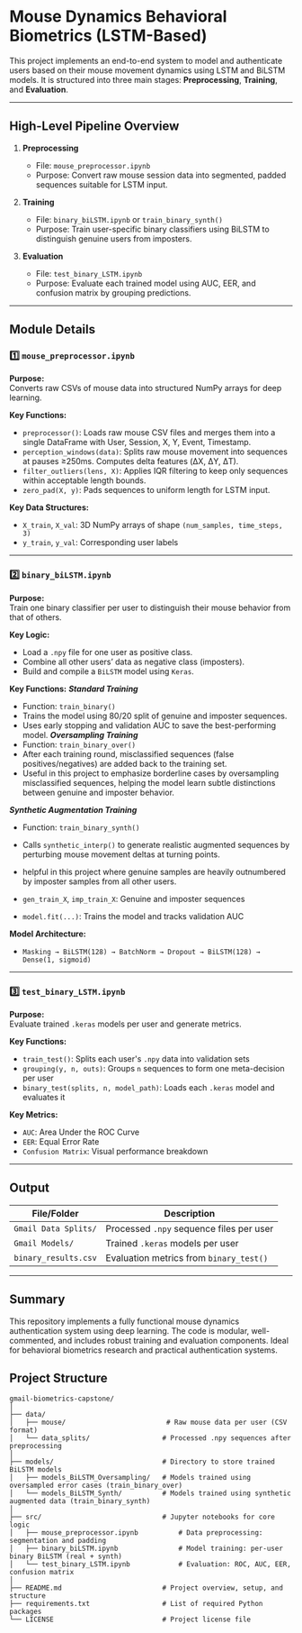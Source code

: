 
# Mouse Dynamics Behavioral Biometrics (LSTM-Based)

This project implements an end-to-end system to model and authenticate users based on their mouse movement dynamics using LSTM and BiLSTM models. It is structured into three main stages: **Preprocessing**, **Training**, and **Evaluation**.

---

##  High-Level Pipeline Overview

1. **Preprocessing**
   - File: `mouse_preprocessor.ipynb`
   - Purpose: Convert raw mouse session data into segmented, padded sequences suitable for LSTM input.

2. **Training**
   - File: `binary_biLSTM.ipynb` or `train_binary_synth()`
   - Purpose: Train user-specific binary classifiers using BiLSTM to distinguish genuine users from imposters.

3. **Evaluation**
   - File: `test_binary_LSTM.ipynb`
   - Purpose: Evaluate each trained model using AUC, EER, and confusion matrix by grouping predictions.

---

##  Module Details

### 1️⃣ `mouse_preprocessor.ipynb`

**Purpose:**  
Converts raw CSVs of mouse data into structured NumPy arrays for deep learning.

**Key Functions:**
- `preprocessor()`: Loads raw mouse CSV files and merges them into a single DataFrame with User, Session, X, Y, Event, Timestamp.
- `perception_windows(data)`: Splits raw mouse movement into sequences at pauses ≥250ms. Computes delta features (ΔX, ΔY, ΔT).
- `filter_outliers(lens, X)`: Applies IQR filtering to keep only sequences within acceptable length bounds.
- `zero_pad(X, y)`: Pads sequences to uniform length for LSTM input.

**Key Data Structures:**
- `X_train`, `X_val`: 3D NumPy arrays of shape `(num_samples, time_steps, 3)`
- `y_train`, `y_val`: Corresponding user labels

---

### 2️⃣ `binary_biLSTM.ipynb`

**Purpose:**  
Train one binary classifier per user to distinguish their mouse behavior from that of others.

**Key Logic:**
- Load a `.npy` file for one user as positive class.
- Combine all other users’ data as negative class (imposters).
- Build and compile a `BiLSTM` model using `Keras`.

**Key Functions:**
***Standard Training***
- Function: `train_binary()`
- Trains the model using 80/20 split of genuine and imposter sequences.
- Uses early stopping and validation AUC to save the best-performing model.
***Oversampling Training***
- Function: `train_binary_over()`
- After each training round, misclassified sequences (false positives/negatives) are added back to the training set.
- Useful in this project to emphasize borderline cases by oversampling misclassified sequences, helping the model learn subtle distinctions between genuine and imposter behavior.

***Synthetic Augmentation Training***
- Function: `train_binary_synth()`
- Calls `synthetic_interp()` to generate realistic augmented sequences by perturbing mouse movement deltas at turning points.
-  helpful in this project where genuine samples are heavily outnumbered by imposter samples from all other users.

- `gen_train_X`, `imp_train_X`: Genuine and imposter sequences
- `model.fit(...)`: Trains the model and tracks validation AUC


**Model Architecture:**
- `Masking → BiLSTM(128) → BatchNorm → Dropout → BiLSTM(128) → Dense(1, sigmoid)`

---

### 3️⃣ `test_binary_LSTM.ipynb`

**Purpose:**  
Evaluate trained `.keras` models per user and generate metrics.

**Key Functions:**
- `train_test()`: Splits each user's `.npy` data into validation sets
- `grouping(y, n, outs)`: Groups `n` sequences to form one meta-decision per user
- `binary_test(splits, n, model_path)`: Loads each `.keras` model and evaluates it

**Key Metrics:**
- `AUC`: Area Under the ROC Curve
- `EER`: Equal Error Rate
- `Confusion Matrix`: Visual performance breakdown

---

##  Output

| File/Folder                    | Description                                  |
|-------------------------------|----------------------------------------------|
| `Gmail Data Splits/`          | Processed `.npy` sequence files per user     |
| `Gmail Models/`               | Trained `.keras` models per user             |
| `binary_results.csv`          | Evaluation metrics from `binary_test()`      |

---

##  Summary

This repository implements a fully functional mouse dynamics authentication system using deep learning. The code is modular, well-commented, and includes robust training and evaluation components. Ideal for behavioral biometrics research and practical authentication systems.


##  Project Structure

```
gmail-biometrics-capstone/
│
├── data/
│   ├── mouse/                         # Raw mouse data per user (CSV format)
│   └── data_splits/                  # Processed .npy sequences after preprocessing
│
├── models/                           # Directory to store trained BiLSTM models
│   ├── models_BiLSTM_Oversampling/   # Models trained using oversampled error cases (train_binary_over)
│   └── models_BiLSTM_Synth/          # Models trained using synthetic augmented data (train_binary_synth)
│
├── src/                              # Jupyter notebooks for core logic
│   ├── mouse_preprocessor.ipynb          # Data preprocessing: segmentation and padding
│   ├── binary_biLSTM.ipynb               # Model training: per-user binary BiLSTM (real + synth)
│   └── test_binary_LSTM.ipynb            # Evaluation: ROC, AUC, EER, confusion matrix
│
├── README.md                         # Project overview, setup, and structure
├── requirements.txt                  # List of required Python packages
└── LICENSE                           # Project license file
```
